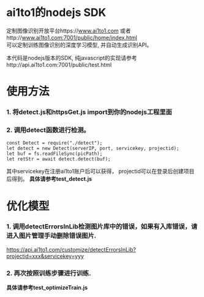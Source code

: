 # ai1to1的nodejs SDK


定制图像识别开放平台https://www.ai1to1.com
或者http://www.ai1to1.com:7001/public/home/index.html  
可以定制训练图像识别的深度学习模型, 并自动生成识别API。

本代码是nodejs版本的SDK, 纯javascript的实现请参考http://api.ai1to1.com:7001/public/test.html

# 使用方法
### 1. 将detect.js和httpsGet.js import到你的nodejs工程里面
### 2. 调用detect函数进行检测。

```
const Detect = require("./detect");
let detect = new Detect(serverIP, port, servicekey, projectid);
let buf = fs.readFileSync(picPath);
let retStr = await detect.detect(buf);
```

其中servicekey在注册ai1to1账户后可以获得， projectid可以在登录后创建项目后得到。
**具体请参考test_detect.js**

# 优化模型
### 1. 调用detectErrorsInLib检测图片库中的错误，如果有入库错误，请进入图片管理手动删除错误图片.

  https://api.ai1to1.com/customize/detectErrorsInLib?projectid=xxx&servicekey=yyy
### 2. 再次按照训练步骤进行训练.

**具体请参考test_optimizeTrain.js**
